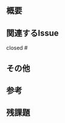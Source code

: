 <!-- 無理に以下の全てを埋める必要はありません🌟 -->

## 概要
<!-- 問題や目的についての、明確な説明 -->


## 関連するIssue
<!-- このPRに関連するイシューが既にある場合は、以下の「closed」の横にリンクしてください。
関連するイシューがない場合は、このPRが受け入れられる可能性が高くなるように、まずイシューを開くことをお勧めします。 -->

closed #


## その他
<!-- このPRに関する懸念点・アイデア・重点的にレビューして欲しいポイントを説明してください。
また、UIの変更などは動作確認用のスクリーンショットなどがあると、レビューがスムーズに行われます。 -->


## 参考


## 残課題
<!-- やれていないこと、または作業中に発見した別の問題についての簡潔な説明。
別対応となる場合は、新たにイシューを作り#2の様に紐付けます。 -->
